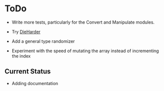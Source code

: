 # ToDo

- Write more tests, particularly for the Convert and Manipulate modules.

- Try [DieHarder](https://www.phy.duke.edu/~rgb/General/dieharder.php)

- Add a general type randomizer

- Experiment with the speed of mutating the array instead of incrementing the index

## Current Status

- Adding documentation
